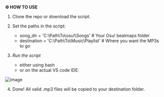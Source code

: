 **⚙️ HOW TO USE**
1. Clone the repo or download the script.

2. Set the paths in the script:
   - song_dir = 'C:\\Path\\To\\osu!\\Songs'         # Your Osu! beatmaps folder
   - destination = 'C:\\Path\\To\\Music\\Playlist'  # Where you want the MP3s to go

3. _Run the script_
    - either using bash
    - or on the actual VS code IDE:

![image](https://github.com/user-attachments/assets/23567131-7973-4129-baa8-51ed9688bbde)

4. Done! All valid .mp3 files will be copied to your destination folder.
